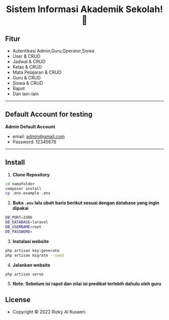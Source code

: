 <h1 align="center">Sistem Informasi Akademik Sekolah! 👋</h1>

## Fitur

- Autentikasi Admin,Guru,Operator,Siswa
- User & CRUD
- Jadwal & CRUD
- Kelas & CRUD
- Mata Pelajaran & CRUD
- Guru & CRUD
- Siswa & CRUD
- Rapot
- Dan lain-lain

---

## Default Account for testing

**Admin Default Account**

- email: admin@gmail.com
- Password: 12345678

---

## Install

1. **Clone Repository**

```bash
cd namafolder
composer install
cp .env.example .env
```

2. **Buka `.env` lalu ubah baris berikut sesuai dengan database yang ingin dipakai**

```bash
DB_PORT=3306
DB_DATABASE=laravel
DB_USERNAME=root
DB_PASSWORD=
```

3. **Instalasi website**

```bash
php artisan key:generate
php artisan migrate --seed
```

4. **Jalankan website**

```bash
php artisan serve
```

5. **Note: Sebelum isi rapot dan nilai isi predikat terlebih dahulu oleh guru**

## License

- Copyright © 2022 Rizky Al Kusaeri.

